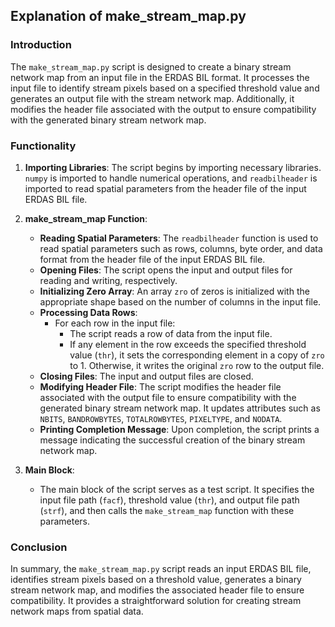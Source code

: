 ## Explanation of make_stream_map.py

### Introduction
The `make_stream_map.py` script is designed to create a binary stream network map from an input file in the ERDAS BIL format. It processes the input file to identify stream pixels based on a specified threshold value and generates an output file with the stream network map. Additionally, it modifies the header file associated with the output to ensure compatibility with the generated binary stream network map.

### Functionality

1. **Importing Libraries**: The script begins by importing necessary libraries. `numpy` is imported to handle numerical operations, and `readbilheader` is imported to read spatial parameters from the header file of the input ERDAS BIL file.

2. **make_stream_map Function**:
   - **Reading Spatial Parameters**: The `readbilheader` function is used to read spatial parameters such as rows, columns, byte order, and data format from the header file of the input ERDAS BIL file.
   - **Opening Files**: The script opens the input and output files for reading and writing, respectively.
   - **Initializing Zero Array**: An array `zro` of zeros is initialized with the appropriate shape based on the number of columns in the input file.
   - **Processing Data Rows**:
     - For each row in the input file:
       - The script reads a row of data from the input file.
       - If any element in the row exceeds the specified threshold value (`thr`), it sets the corresponding element in a copy of `zro` to 1. Otherwise, it writes the original `zro` row to the output file.
   - **Closing Files**: The input and output files are closed.
   - **Modifying Header File**: The script modifies the header file associated with the output file to ensure compatibility with the generated binary stream network map. It updates attributes such as `NBITS`, `BANDROWBYTES`, `TOTALROWBYTES`, `PIXELTYPE`, and `NODATA`.
   - **Printing Completion Message**: Upon completion, the script prints a message indicating the successful creation of the binary stream network map.

3. **Main Block**:
   - The main block of the script serves as a test script. It specifies the input file path (`facf`), threshold value (`thr`), and output file path (`strf`), and then calls the `make_stream_map` function with these parameters.

### Conclusion
In summary, the `make_stream_map.py` script reads an input ERDAS BIL file, identifies stream pixels based on a threshold value, generates a binary stream network map, and modifies the associated header file to ensure compatibility. It provides a straightforward solution for creating stream network maps from spatial data.
